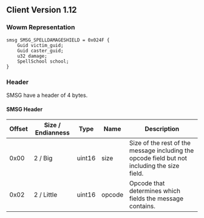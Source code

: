 ## Client Version 1.12

### Wowm Representation
```rust,ignore
smsg SMSG_SPELLDAMAGESHIELD = 0x024F {
    Guid victim_guid;    
    Guid caster_guid;    
    u32 damage;    
    SpellSchool school;    
}

```
### Header
SMSG have a header of 4 bytes.

#### SMSG Header
| Offset | Size / Endianness | Type   | Name   | Description |
| ------ | ----------------- | ------ | ------ | ----------- |
| 0x00   | 2 / Big           | uint16 | size   | Size of the rest of the message including the opcode field but not including the size field.|
| 0x02   | 2 / Little        | uint16 | opcode | Opcode that determines which fields the message contains.|
